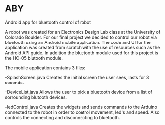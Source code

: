 # ABY
Android app for bluetooth control of robot

A robot was created for an Electronics Design Lab class at the University of Colorado Boulder. For our final project we
decided to control our robot via bluetooth using an Android mobile application. The code and UI for the application was created
from scratch with the use of resources such as the Android API guide. In addition the bluetooth module used for this project is
the HC-05 blutooth module. 

The mobile application contains 3 files:

-SplashScreen.java
  Creates the initial screen the user sees, lasts for 3 seconds.
  
  
-DeviceList.java
  Allows the user to pick a bluetooth device from a list of sorrounding blutooth devices.
 
 
-ledControl.java
  Creates the widgets and sends commands to the Arduino connected to the robot in order to control movement, led's and speed.
  Also controls the connecting and disconnecting to bluetooth.

  
  
